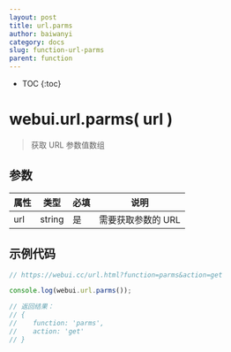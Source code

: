 ```yaml
---
layout: post
title: url.parms
author: baiwanyi
category: docs
slug: function-url-parms
parent: function
---
```

* TOC
{:toc}

# webui.url.parms( url )
> 获取 URL 参数值数组

## 参数

| 属性 | 类型   | 必填 | 说明               |
| ---- | ------ | ---- | ------------------ |
| url  | string | 是   | 需要获取参数的 URL |

## 示例代码

```javascript
// https://webui.cc/url.html?function=parms&action=get

console.log(webui.url.parms());

// 返回结果：
// {
//    function: 'parms',
//    action: 'get'
// }
```
